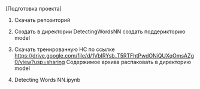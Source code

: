 [Подготовка проекта]
1. Скачать репозиторий
2. Создать в директории DetectingWordsNN создать поддерикторию model
3. Скачать тренированную НС по ссылке https://drive.google.com/file/d/1VbIRYsb_T5RTFhtPwdONiQUXqOmsAZg0/view?usp=sharing
Содержимое архива распаковать в директорию model


1. Detecting Words NN.ipynb 
